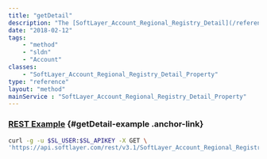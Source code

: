 ```yaml
---
title: "getDetail"
description: "The [SoftLayer_Account_Regional_Registry_Detail](/reference/datatypes/SoftLayer_Account_Regional_Registry_Detail) object this property belongs to"
date: "2018-02-12"
tags:
    - "method"
    - "sldn"
    - "Account"
classes:
    - "SoftLayer_Account_Regional_Registry_Detail_Property"
type: "reference"
layout: "method"
mainService : "SoftLayer_Account_Regional_Registry_Detail_Property"
---
```


### [REST Example](#getDetail-example) <a href="/article/rest/"><i class="fas fa-question"></i></a> {#getDetail-example .anchor-link} 
```bash
curl -g -u $SL_USER:$SL_APIKEY -X GET \
'https://api.softlayer.com/rest/v3.1/SoftLayer_Account_Regional_Registry_Detail_Property/{SoftLayer_Account_Regional_Registry_Detail_PropertyID}/getDetail'
```
